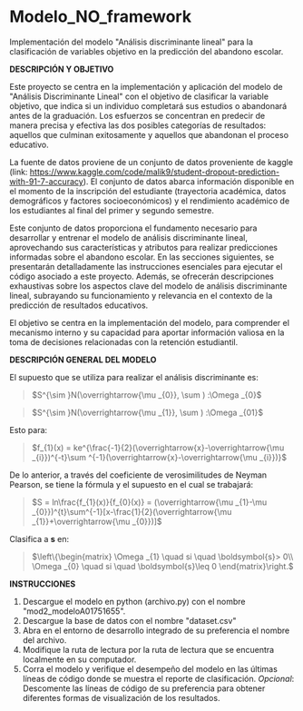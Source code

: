 # Modelo_NO_framework


Implementación del modelo "Análisis discriminante lineal" para la clasificación de variables objetivo en la predicción del abandono escolar.

**DESCRIPCIÓN Y OBJETIVO**


Este proyecto se centra en la implementación y aplicación del modelo de "Análisis Discriminante Lineal" con el objetivo de clasificar la variable objetivo, que indica si un individuo completará sus estudios o abandonará antes de la graduación. Los esfuerzos se concentran en predecir de manera precisa y efectiva las dos posibles categorías de resultados: aquellos que culminan exitosamente y aquellos que abandonan el proceso educativo.

La fuente de datos proviene de un conjunto de datos proveniente de kaggle (link: https://www.kaggle.com/code/malik9/student-dropout-prediction-with-91-7-accuracy). El conjunto de datos abarca información disponible en el momento de la inscripción del estudiante (trayectoria académica, datos demográficos y factores socioeconómicos) y el rendimiento académico de los estudiantes al final del primer y segundo semestre.

Este conjunto de datos proporciona el fundamento necesario para desarrollar y entrenar el modelo de análisis discriminante lineal, aprovechando sus características y atributos para realizar predicciones informadas sobre el abandono escolar. En las secciones siguientes, se presentarán detalladamente las instrucciones esenciales para ejecutar el código asociado a este proyecto. Además, se ofrecerán descripciones exhaustivas sobre los aspectos clave del modelo de análisis discriminante lineal, subrayando su funcionamiento y relevancia en el contexto de la predicción de resultados educativos.

El objetivo se centra en la implementación del modelo, para comprender el mecanismo interno y su capacidad para aportar información valiosa en la toma de decisiones relacionadas con la retención estudiantil. 

**DESCRIPCIÓN GENERAL DEL MODELO**

El supuesto que se utiliza para realizar el análisis discriminante es:

> $S^{\sim }N(\overrightarrow{\mu _{0}}, \sum ) :\Omega _{0}$

> $S^{\sim }N(\overrightarrow{\mu _{1}}, \sum ) :\Omega _{01}$

Esto para:

> $f_{1}(x) = ke^{\frac{-1}{2}(\overrightarrow{x}-\overrightarrow{\mu _{i}})^{-t}\sum ^{-1}(\overrightarrow{x}-\overrightarrow{\mu _{i}})}$


De lo anterior, a través del coeficiente de verosimilitudes de Neyman Pearson, se tiene la fórmula y el supuesto en el cual se trabajará:


> $S = ln\frac{f_{1}(x)}{f_{0}(x)} = (\overrightarrow{\mu _{1}-\mu _{0}})^{t}\sum^{-1}[x-\frac{1}{2}(\overrightarrow{\mu _{1}}+\overrightarrow{\mu _{0}})]$

Clasifica a **s** en: 

> $\left\{\begin{matrix}
\Omega _{1} \quad si \quad \boldsymbol{s}> 0\\ 
\Omega _{0} \quad si \quad \boldsymbol{s}\leq  0
\end{matrix}\right.$


**INSTRUCCIONES**


  1. Descargue el modelo en python (archivo.py) con el nombre "mod2_modeloA01751655".
  2. Descargue la base de datos con el nombre "dataset.csv"
  3. Abra en el entorno de desarrollo integrado de su preferencia el nombre del archivo.
  4. Modifique la ruta de lectura por la ruta de lectura que se encuentra localmente en su computador.
  5. Corra el modelo y verifique el desempeño del modelo en las últimas líneas de código donde se muestra el reporte de clasificación.
  *Opcional*: Descomente las líneas de código de su preferencia para obtener diferentes formas de visualización de los resultados. 
